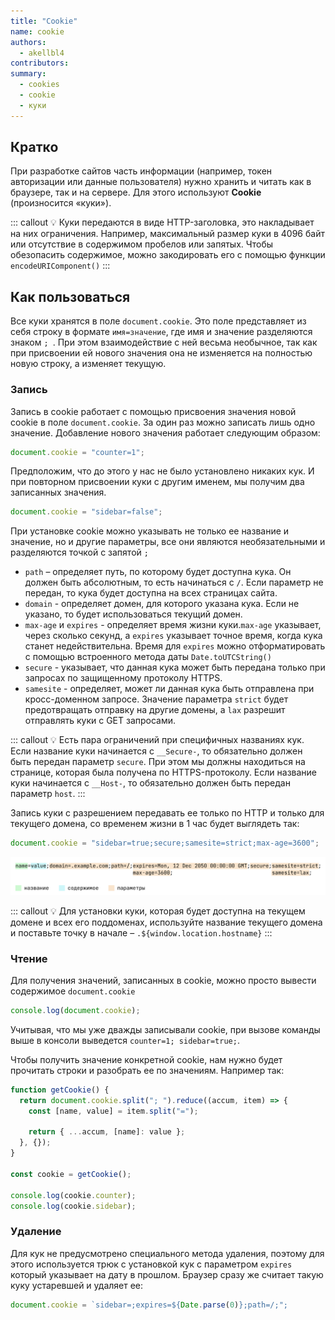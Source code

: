 ```yaml
---
title: "Cookie"
name: cookie
authors:
  - akellbl4
contributors:
summary:
  - cookies
  - cookie
  - куки
---
```


## Кратко

При разработке сайтов часть информации (например, токен авторизации или данные пользователя) нужно хранить и читать как в браузере, так и на сервере. Для этого используют **Cookie** (произносится «куки»).

::: callout 💡
Куки передаются в виде HTTP-заголовка, это накладывает на них ограничения. Например, максимальный размер куки в 4096 байт или отсутствие в содержимом пробелов или запятых. Чтобы обезопасить содержимое, можно закодировать его с помощью функции `encodeURIComponent()`
:::

## Как пользоваться

Все куки хранятся в поле `document.cookie`. Это поле представляет из себя строку в формате `имя=значение`, где имя и значение разделяются знаком `; `. При этом взаимодействие с ней весьма необычное, так как при присвоении ей нового значения она не изменяется на полностью новую строку, а изменяет текущую.

### Запись

Запись в cookie работает с помощью присвоения значения новой cookie в поле `document.cookie`. За один раз можно записать лишь одно значение.
Добавление нового значения работает следующим образом:

```js
document.cookie = "counter=1";
```

Предположим, что до этого у нас не было установлено никаких кук. И при повторном присвоении куки с другим именем, мы получим два записанных значения.

```js
document.cookie = "sidebar=false";
```

При установке cookie можно указывать не только ее название и значение, но и другие параметры, все они являются необязательными и разделяются точкой с запятой `;`

- `path` – определяет путь, по которому будет доступна кука. Он должен быть абсолютным, то есть начинаться с `/`. Если параметр не передан, то кука будет доступна на всех страницах сайта.
- `domain` - определяет домен, для которого указана кука. Если не указано, то будет использоваться текущий домен.
- `max-age` и `expires` - определяет время жизни куки.`max-age` указывает, через сколько секунд, а `expires` указывает точное время, когда кука станет недействительна. Время для `expires` можно отформатировать с помощью встроенного метода даты `Date.toUTCString()`
- `secure` - указывает, что данная кука может быть передана только при запросах по защищенному протоколу HTTPS.
- `samesite` - определяет, может ли данная кука быть отправлена при кросс-доменном запросе. Значение параметра `strict` будет предотвращать отправку на другие домены, а `lax` разрешит отправлять куки с GET запросами.

::: callout 💡
Есть пара ограничений при специфичных названиях кук. Если название куки начинается с `__Secure-`, то обязательно должен быть передан параметр `secure`. При этом мы должны находиться на странице, которая была получена по HTTPS-протоколу. Если название куки начинается с `__Host-`, то обязательно должен быть передан параметр `host`.
:::

Запись куки с разрешением передавать ее только по HTTP и только для текущего домена, cо временем жизни в 1 час будет выглядеть так:

```js
document.cookie = "sidebar=true;secure;samesite=strict;max-age=3600";
```

![все возможные параметры уставновки куки](images/cookie-scheme.png)

::: callout 💡
Для установки куки, которая будет доступна на текущем домене и всех его поддоменах, используйте название текущего домена и поставьте точку в начале – `.${window.location.hostname}`
:::

### Чтение

Для получения значений, записанных в cookie, можно просто вывести содержимое `document.cookie`

```js
console.log(document.cookie);
```

Учитывая, что мы уже дважды записывали cookie, при вызове команды выше в консоли выведется `counter=1; sidebar=true;`.

Чтобы получить значение конкретной cookie, нам нужно будет прочитать строки и разобрать ее по значениям. Например так:

```js
function getCookie() {
  return document.cookie.split("; ").reduce((accum, item) => {
    const [name, value] = item.split("=");

    return { ...accum, [name]: value };
  }, {});
}

const cookie = getCookie();

console.log(cookie.counter);
console.log(cookie.sidebar);
```

### Удаление

Для кук не предусмотрено специального метода удаления, поэтому для этого используется трюк с установкой кук с параметром `expires` который указывает на дату в прошлом. Браузер сразу же считает такую куку устаревшей и удаляет ее:

```js
document.cookie = `sidebar=;expires=${Date.parse(0)};path=/;";
```
